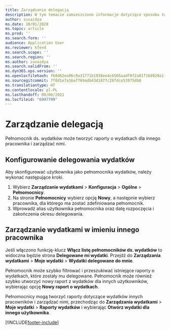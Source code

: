 ```yaml
---
title: Zarządzanie delegacją
description: W tym temacie zamieszczono informacje dotyczące sposobu tworzenia raportów o wydatkach dla innego pracownika i zarządzania nimi.
author: suvaidya
ms.date: 10/01/2020
ms.topic: article
ms.prod: ''
ms.search.form: ''
audience: Application User
ms.reviewer: kfend
ms.search.scope: ''
ms.search.region: ''
ms.author: suvaidya
ms.search.validFrom: ''
ms.dyn365.ops.version: ''
ms.openlocfilehash: f68d62ea96c9a31771b1938ee4c6505aadf0f2a81f168920a1f057227b986281
ms.sourcegitcommit: 7f8d1e7a16af769adb43d1877c28fdce53975db8
ms.translationtype: HT
ms.contentlocale: pl-PL
ms.lasthandoff: 08/06/2021
ms.locfileid: "6997799"
---
```

# <a name="manage-delegation"></a>Zarządzanie delegacją
Pełnomocnik ds. wydatków może tworzyć raporty o wydatkach dla innego pracownika i zarządzać nimi.

## <a name="configuring-expense-delegation"></a>Konfigurowanie delegowania wydatków

Aby skonfigurować użytkownika jako pełnomocnika wydatków, należy wykonać następujące kroki. 
1. Wybierz **Zarządzanie wydatkami** > **Konfiguracja** > **Ogólne** > **Pełnomocnicy**. 
2. Na stronie **Pełnomocnicy** wybierz opcję **Nowy**, a następnie wybierz pracownika, dla którego ma zostać zdefiniowana pełnomocnik. 
3. Wprowadź alias użytkownika pełnomocnika oraz datę rozpoczęcia i zakończenia okresu delegowania.

## <a name="manage-expenses-on-behalf-of-another-employee"></a>Zarządzanie wydatkami w imieniu innego pracownika

Jeśli włączono funkcję-klucz **Włącz listę pełnomocników ds. wydatków** to widoczna będzie strona **Delegowane mi wydatki**. Przejdź do **Zarządzania wydatkami** > **Moje wydatki** > **Wydatki delegowane do mnie**.

Pełnomocnik może szybko filtrować i przeszukiwać istniejące raporty o wydatkach, które zostały mu delegowane. Pełnomocnik może również szybko utworzyć nowy raport z wydatków dla innych użytkowników, wybierając opcję **Nowy raport o wydatkach**.

Pełnomocnicy mogą tworzyć raporty dotyczące wydatków innych pracowników i zarządzać nimi, przechodząc do **Zarządzania wydatkami** > **Moje wydatki** > **Raporty wydatków** i wybierając **Otwórz wydatki dla innego użytkownika**.


[!INCLUDE[footer-include](../includes/footer-banner.md)]